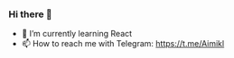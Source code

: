 ### Hi there 👋

- 🌱 I’m currently learning React
- 📫 How to reach me with Telegram: https://t.me/Aimikl
